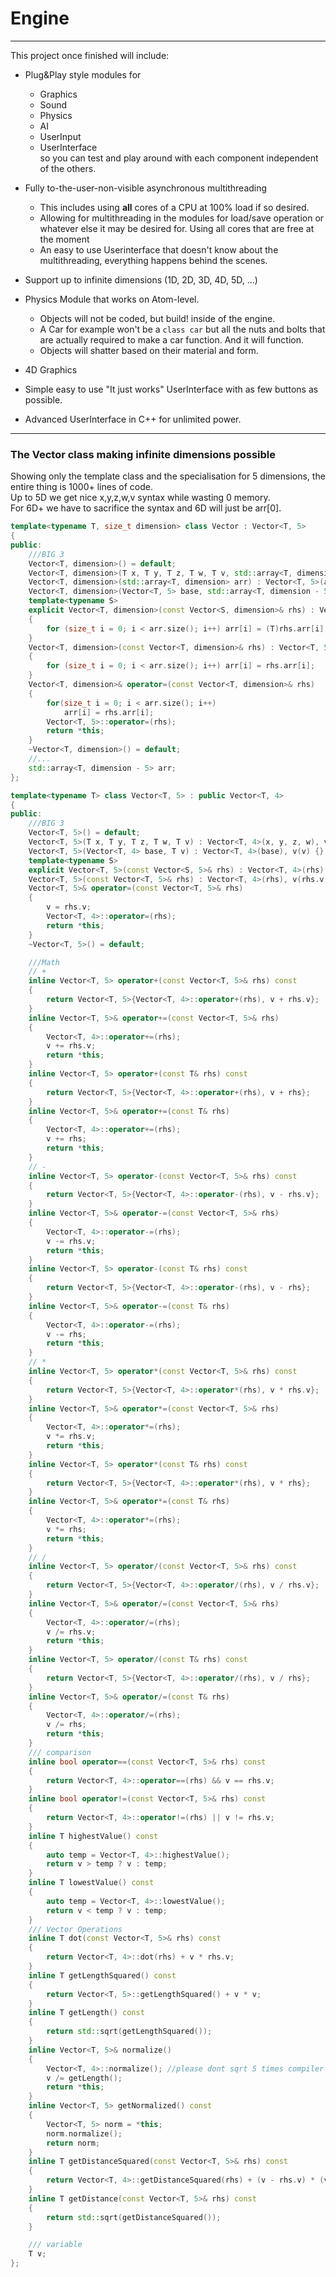 # Engine
---
This project once finished will include:
* Plug&Play style modules for
    * Graphics
    * Sound
    * Physics
    * AI
    * UserInput
    * UserInterface<br/>
 so you can test and play around with each component independent of the others.
* Fully to-the-user-non-visible asynchronous multithreading
    * This includes using **all** cores of a CPU at 100% load if so desired.
    * Allowing for multithreading in the modules for load/save operation or whatever else it may be desired for. Using all cores that are free at the moment
    * An easy to use Userinterface that doesn't know about the multithreading, everything happens behind the scenes.
* Support up to infinite dimensions (1D, 2D, 3D, 4D, 5D, ...)

* Physics Module that works on Atom-level.
    * Objects will not be coded, but build! inside of the engine.
    * A Car for example won't be a `class car` but all the nuts and bolts that are actually required to make a car function. And it will function.
    * Objects will shatter based on their material and form.

* 4D Graphics
* Simple easy to use "It just works" UserInterface with as few buttons as possible.
* Advanced UserInterface in C++ for unlimited power.

---

### The Vector class making infinite dimensions possible
Showing only the template class and the specialisation for 5 dimensions, the entire thing is 1000+ lines of code.<br/>
Up to 5D we get nice x,y,z,w,v syntax while wasting 0 memory.<br/>
For 6D+ we have to sacrifice the syntax and 6D will just be arr[0].<br/>
```c++
template<typename T, size_t dimension> class Vector : Vector<T, 5>
{
public:
	///BIG 3
	Vector<T, dimension>() = default;
	Vector<T, dimension>(T x, T y, T z, T w, T v, std::array<T, dimension - 5> arr) : Vector<T, 5>(x,y,z,w,v), arr(arr) {}
	Vector<T, dimension>(std::array<T, dimension> arr) : Vector<T, 5>(arr[0], arr[1], arr[2], arr[3], arr[4]), arr({*(arr.data() + 5)}) {}
	Vector<T, dimension>(Vector<T, 5> base, std::array<T, dimension - 5> arr) : Vector<T, 5>(base), arr(arr) {}
	template<typename S>
	explicit Vector<T, dimension>(const Vector<S, dimension>& rhs) : Vector<T, 5>(rhs)
	{
		for (size_t i = 0; i < arr.size(); i++) arr[i] = (T)rhs.arr[i];
	}
	Vector<T, dimension>(const Vector<T, dimension>& rhs) : Vector<T, 5>(rhs)
	{
		for (size_t i = 0; i < arr.size(); i++) arr[i] = rhs.arr[i];
	}
	Vector<T, dimension>& operator=(const Vector<T, dimension>& rhs)
	{
		for(size_t i = 0; i < arr.size(); i++)
			arr[i] = rhs.arr[i];
		Vector<T, 5>::operator=(rhs);
		return *this;
	}
	~Vector<T, dimension>() = default;
	//...
	std::array<T, dimension - 5> arr;
};

template<typename T> class Vector<T, 5> : public Vector<T, 4>
{
public:
	///BIG 3
	Vector<T, 5>() = default;
	Vector<T, 5>(T x, T y, T z, T w, T v) : Vector<T, 4>(x, y, z, w), v(v) {}
	Vector<T, 5>(Vector<T, 4> base, T v) : Vector<T, 4>(base), v(v) {}
	template<typename S>
	explicit Vector<T, 5>(const Vector<S, 5>& rhs) : Vector<T, 4>(rhs), v((T)rhs.v) {}
	Vector<T, 5>(const Vector<T, 5>& rhs) : Vector<T, 4>(rhs), v(rhs.v) {}
	Vector<T, 5>& operator=(const Vector<T, 5>& rhs)
	{
		v = rhs.v;
		Vector<T, 4>::operator=(rhs);
		return *this;
	}
	~Vector<T, 5>() = default;

	///Math
	// +
	inline Vector<T, 5> operator+(const Vector<T, 5>& rhs) const
	{
		return Vector<T, 5>{Vector<T, 4>::operator+(rhs), v + rhs.v};
	}
	inline Vector<T, 5>& operator+=(const Vector<T, 5>& rhs)
	{
		Vector<T, 4>::operator+=(rhs);
		v += rhs.v;
		return *this;
	}
	inline Vector<T, 5> operator+(const T& rhs) const
	{
		return Vector<T, 5>{Vector<T, 4>::operator+(rhs), v + rhs};
	}
	inline Vector<T, 5>& operator+=(const T& rhs)
	{
		Vector<T, 4>::operator+=(rhs);
		v += rhs;
		return *this;
	}
	// -
	inline Vector<T, 5> operator-(const Vector<T, 5>& rhs) const
	{
		return Vector<T, 5>{Vector<T, 4>::operator-(rhs), v - rhs.v};
	}
	inline Vector<T, 5>& operator-=(const Vector<T, 5>& rhs)
	{
		Vector<T, 4>::operator-=(rhs);
		v -= rhs.v;
		return *this;
	}
	inline Vector<T, 5> operator-(const T& rhs) const
	{
		return Vector<T, 5>{Vector<T, 4>::operator-(rhs), v - rhs};
	}
	inline Vector<T, 5>& operator-=(const T& rhs)
	{
		Vector<T, 4>::operator-=(rhs);
		v -= rhs;
		return *this;
	}
	// *
	inline Vector<T, 5> operator*(const Vector<T, 5>& rhs) const
	{
		return Vector<T, 5>{Vector<T, 4>::operator*(rhs), v * rhs.v};
	}
	inline Vector<T, 5>& operator*=(const Vector<T, 5>& rhs)
	{
		Vector<T, 4>::operator*=(rhs);
		v *= rhs.v;
		return *this;
	}
	inline Vector<T, 5> operator*(const T& rhs) const
	{
		return Vector<T, 5>{Vector<T, 4>::operator*(rhs), v * rhs};
	}
	inline Vector<T, 5>& operator*=(const T& rhs)
	{
		Vector<T, 4>::operator*=(rhs);
		v *= rhs;
		return *this;
	}
	// /
	inline Vector<T, 5> operator/(const Vector<T, 5>& rhs) const
	{
		return Vector<T, 5>{Vector<T, 4>::operator/(rhs), v / rhs.v};
	}
	inline Vector<T, 5>& operator/=(const Vector<T, 5>& rhs)
	{
		Vector<T, 4>::operator/=(rhs);
		v /= rhs.v;
		return *this;
	}
	inline Vector<T, 5> operator/(const T& rhs) const
	{
		return Vector<T, 5>{Vector<T, 4>::operator/(rhs), v / rhs};
	}
	inline Vector<T, 5>& operator/=(const T& rhs)
	{
		Vector<T, 4>::operator/=(rhs);
		v /= rhs;
		return *this;
	}
	/// comparison
	inline bool operator==(const Vector<T, 5>& rhs) const
	{
		return Vector<T, 4>::operator==(rhs) && v == rhs.v;
	}
	inline bool operator!=(const Vector<T, 5>& rhs) const
	{
		return Vector<T, 4>::operator!=(rhs) || v != rhs.v;
	}
	inline T highestValue() const
	{
		auto temp = Vector<T, 4>::highestValue();
		return v > temp ? v : temp;
	}
	inline T lowestValue() const
	{
		auto temp = Vector<T, 4>::lowestValue();
		return v < temp ? v : temp;
	}
	/// Vector Operations
	inline T dot(const Vector<T, 5>& rhs) const
	{
		return Vector<T, 4>::dot(rhs) + v * rhs.v;
	}
	inline T getLengthSquared() const
	{
		return Vector<T, 5>::getLengthSquared() + v * v;
	}
	inline T getLength() const
	{
		return std::sqrt(getLengthSquared());
	}
	inline Vector<T, 5>& normalize()
	{
		Vector<T, 4>::normalize(); //please dont sqrt 5 times compiler
		v /= getLength();
		return *this;
	}
	inline Vector<T, 5> getNormalized() const
	{
		Vector<T, 5> norm = *this;
		norm.normalize();
		return norm;
	}
	inline T getDistanceSquared(const Vector<T, 5>& rhs) const
	{
		return Vector<T, 4>::getDistanceSquared(rhs) + (v - rhs.v) * (v - rhs.v); //theres gotta be a better way
	}
	inline T getDistance(const Vector<T, 5>& rhs) const
	{
		return std::sqrt(getDistanceSquared());
	}

	/// variable
	T v;
};
```
